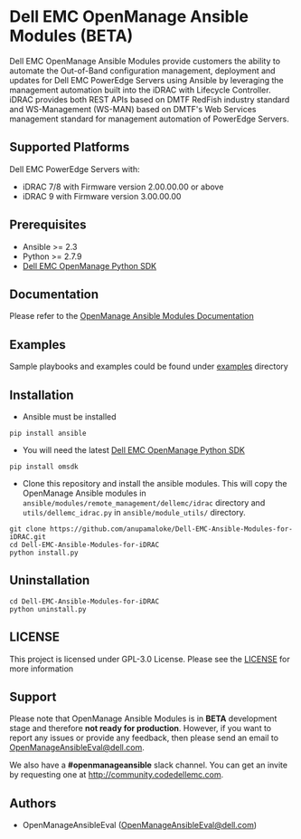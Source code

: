 # Dell EMC OpenManage Ansible Modules (BETA)

Dell EMC OpenManage Ansible Modules provide customers the ability to automate the Out-of-Band configuration management, deployment and updates for Dell EMC PowerEdge Servers using Ansible by leveraging the management automation built into the iDRAC with Lifecycle Controller. iDRAC provides both REST APIs based on DMTF RedFish industry standard and WS-Management (WS-MAN) based on DMTF's Web Services management standard for management automation of PowerEdge Servers.

## Supported Platforms
Dell EMC PowerEdge Servers with:
  * iDRAC 7/8 with Firmware version 2.00.00.00 or above
  * iDRAC 9 with Firmware version 3.00.00.00

## Prerequisites
  * Ansible >= 2.3
  * Python >= 2.7.9
  * [Dell EMC OpenManage Python SDK](https://github.com/vaideesg/omsdk)

## Documentation

Please refer to the [OpenManage Ansible Modules Documentation](docs/Dell-EMC-OpenManage-Ansible-Modules.md)

## Examples

Sample playbooks and examples could be found under [examples](./examples) directory

## Installation

  * Ansible must be installed

  ```
  pip install ansible
  ```

  * You will need the latest [Dell EMC OpenManage Python SDK](https://github.com/vaideesg/omsdk)
  ```
  pip install omsdk
  ```

  * Clone this repository and install the ansible modules. This will copy the OpenManage Ansible modules in ```ansible/modules/remote_management/dellemc/idrac``` directory and ```utils/dellemc_idrac.py``` in ```ansible/module_utils/``` directory.

  ```
  git clone https://github.com/anupamaloke/Dell-EMC-Ansible-Modules-for-iDRAC.git
  cd Dell-EMC-Ansible-Modules-for-iDRAC
  python install.py
  ```

## Uninstallation

```
cd Dell-EMC-Ansible-Modules-for-iDRAC
python uninstall.py
```

## LICENSE
This project is licensed under GPL-3.0 License. Please see the [LICENSE](https://github.com/anupamaloke/Dell-EMC-Ansible-Modules-for-iDRAC/blob/master/LICENSE) for more information

## Support
Please note that OpenManage Ansible Modules is in **BETA** development stage and therefore **not ready for production**. However, if you want to report any issues or provide any feedback, then please send an email to OpenManageAnsibleEval@dell.com.

We also have a **#openmanageansible** slack channel. You can get an invite by requesting one at http://community.codedellemc.com. 
 
## Authors
  * OpenManageAnsibleEval (OpenManageAnsibleEval@dell.com)
